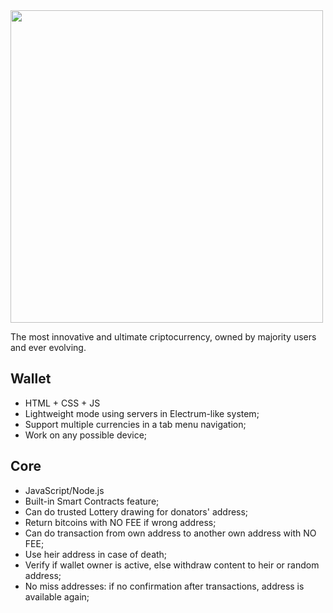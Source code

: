 <img width="500px" src="https://api.blockai.com/v1/registrations/ern1Ke/preview"/>

The most innovative and ultimate criptocurrency, owned by majority users and ever evolving.

## Wallet
* HTML + CSS + JS
* Lightweight mode using servers in Electrum-like system;
* Support multiple currencies in a tab menu navigation;
* Work on any possible device;

## Core
* JavaScript/Node.js
* Built-in Smart Contracts feature;
* Can do trusted Lottery drawing for donators' address;
* Return bitcoins with NO FEE if wrong address;
* Can do transaction from own address to another own address with NO FEE;
* Use heir address in case of death;
* Verify if wallet owner is active, else withdraw content to heir or random address;
* No miss addresses: if no confirmation after transactions, address is available again;
